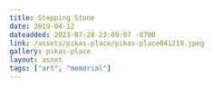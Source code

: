 ```yaml
---
title: Stepping Stone
date: 2019-04-12
dateadded: 2023-07-28 23:09:07 -0700
link: /assets/pikas-place/pikas-place041219.jpeg
gallery: pikas-place
layout: asset
tags: ["art", "memorial"]
--- 
```

